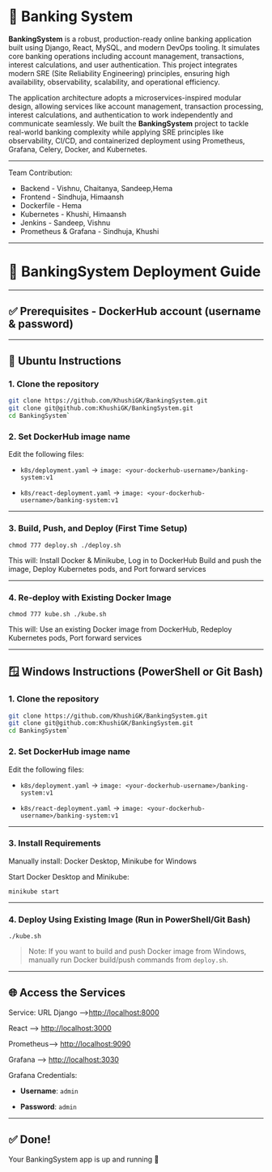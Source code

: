 # 🏦 Banking System
**BankingSystem** is a robust, production-ready online banking application built using Django, React, MySQL, and modern DevOps tooling. It simulates core banking operations including account management, transactions, interest calculations, and user authentication. This project integrates modern SRE (Site Reliability Engineering) principles, ensuring high availability, observability, scalability, and operational efficiency.

The application architecture adopts a microservices-inspired modular design, allowing services like account management, transaction processing, interest calculations, and authentication to work independently and communicate seamlessly.
We built the **BankingSystem** project to tackle real-world banking complexity while applying SRE principles like observability, CI/CD, and containerized deployment using Prometheus, Grafana, Celery, Docker, and Kubernetes.

---
Team Contribution:
- Backend - Vishnu, Chaitanya, Sandeep,Hema
- Frontend - Sindhuja, Himaansh
- Dockerfile - Hema
- Kubernetes - Khushi, Himaansh
- Jenkins - Sandeep, Vishnu
- Prometheus & Grafana - Sindhuja, Khushi
* * *
# 🏦 BankingSystem Deployment Guide

--- 
## ✅ Prerequisites - DockerHub account (username & password)

---
## 🚀 Ubuntu Instructions 
### 1. Clone the repository 
```bash
git clone https://github.com/KhushiGK/BankingSystem.git
git clone git@github.com:KhushiGK/BankingSystem.git
cd BankingSystem` 
```
### 2\. Set DockerHub image name

Edit the following files:

*   `k8s/deployment.yaml` → `image: <your-dockerhub-username>/banking-system:v1`
    
*   `k8s/react-deployment.yaml` → `image: <your-dockerhub-username>/banking-system:v1`
    

* * *

### 3\. Build, Push, and Deploy (First Time Setup)

`chmod 777 deploy.sh
./deploy.sh` 

This will:
Install Docker & Minikube, Log in to DockerHub Build and push the image, Deploy Kubernetes pods, and Port forward services

* * *

### 4\. Re-deploy with Existing Docker Image

`chmod 777 kube.sh
./kube.sh` 

This will:
Use an existing Docker image from DockerHub, Redeploy Kubernetes pods, Port forward services    

* * *

🪟 Windows Instructions (PowerShell or Git Bash)
------------------------------------------------

### 1\. Clone the repository

```bash
git clone https://github.com/KhushiGK/BankingSystem.git
git clone git@github.com:KhushiGK/BankingSystem.git
cd BankingSystem` 
``` 

### 2\. Set DockerHub image name

Edit the following files:

*   `k8s/deployment.yaml` → `image: <your-dockerhub-username>/banking-system:v1`
    
*   `k8s/react-deployment.yaml` → `image: <your-dockerhub-username>/banking-system:v1`
    

* * *

### 3\. Install Requirements

Manually install:
Docker Desktop, Minikube for Windows    

Start Docker Desktop and Minikube:

`minikube start` 

* * *

### 4\. Deploy Using Existing Image (Run in PowerShell/Git Bash)

`./kube.sh` 

> Note: If you want to build and push Docker image from Windows, manually run Docker build/push commands from `deploy.sh`.

* * *

🌐 Access the Services
----------------------

Service:
URL
Django -->[http://localhost:8000](http://localhost:8000)

React --> [http://localhost:3000](http://localhost:3000)

Prometheus--> [http://localhost:9090](http://localhost:9090)

Grafana --> [http://localhost:3030](http://localhost:3030)

Grafana Credentials:

*   **Username**: `admin`
    
*   **Password**: `admin`
    

* * *

✅ Done!
-------

Your BankingSystem app is up and running 🚀
